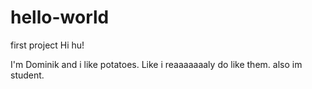 # hello-world
first project
Hi hu!

I'm Dominik and i like potatoes. Like i reaaaaaaaly do like them.
also im student.
